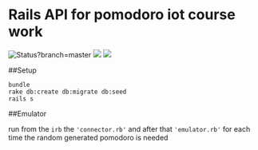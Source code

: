 # Rails API for pomodoro iot course work

<img src="https://codeship.com/projects/8e2548f0-0195-0134-ea95-2e7e86e65593/status?branch=master" alt="Status?branch=master" />
<img src="https://codeclimate.com/github/sparksofl/pomodoro_iot/badges/gpa.svg" />
<img src="https://codeclimate.com/github/sparksofl/pomodoro_iot/badges/issue_count.svg" />

##Setup
```
bundle
rake db:create db:migrate db:seed
rails s
```

##Emulator

run from the ```irb``` the ```'connector.rb'``` and after that ```'emulator.rb'``` for each time the random generated pomodoro is needed
